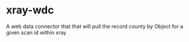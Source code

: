 # xray-wdc

A web data connector that that will pull the record county by Object for a given scan id within xray
